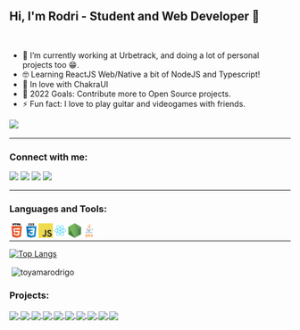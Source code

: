## Hi, I'm Rodri - Student and Web Developer 👋


<br>

- 🔭 I’m currently working at Urbetrack, and doing a lot of personal projects too 😁.
- 🤓 Learning ReactJS Web/Native a bit of NodeJS and Typescript!
- 🥰 In love with ChakraUI
- 🥅 2022 Goals: Contribute more to Open Source projects.
- ⚡ Fun fact: I love to play guitar and videogames with friends.

![](https://www.codewars.com/users/toyamarodrigo/badges/micro)

---

### Connect with me:

[<img src="https://img.shields.io/badge/-toyamarodrigo.com-474747?style=for-the-badge&logo=circle&logoColor=white" />][website]
[<img src="https://img.shields.io/badge/linkedin-%230077B5.svg?&style=for-the-badge&logo=linkedin&logoColor=white" />][linkedin]
[<img src="https://img.shields.io/badge/instagram-%23E4405F.svg?&style=for-the-badge&logo=instagram&logoColor=white" />][instagram]
[<img src="https://img.shields.io/badge/gmail-%23D14836.svg?&style=for-the-badge&logo=gmail&logoColor=white" />][mail]

---

### Languages and Tools:

<img align="left" alt="HTML5" width="26px" src="https://raw.githubusercontent.com/github/explore/80688e429a7d4ef2fca1e82350fe8e3517d3494d/topics/html/html.png" />
<img align="left" alt="CSS3" width="26px" src="https://raw.githubusercontent.com/github/explore/80688e429a7d4ef2fca1e82350fe8e3517d3494d/topics/css/css.png" />
<img align="left" alt="JavaScript" width="26px" src="https://raw.githubusercontent.com/github/explore/80688e429a7d4ef2fca1e82350fe8e3517d3494d/topics/javascript/javascript.png" />
<img align="left" alt="React" width="26px" src="https://raw.githubusercontent.com/github/explore/80688e429a7d4ef2fca1e82350fe8e3517d3494d/topics/react/react.png" />
<img align="left" alt="Node.js" width="26px" src="https://raw.githubusercontent.com/github/explore/80688e429a7d4ef2fca1e82350fe8e3517d3494d/topics/nodejs/nodejs.png" />
<img align="left" alt="Java" width="26px" src="https://raw.githubusercontent.com/github/explore/80688e429a7d4ef2fca1e82350fe8e3517d3494d/topics/java/java.png" />

<br/>

---

[![Top Langs](https://github-readme-stats.vercel.app/api/top-langs/?username=toyamarodrigo&layout=compact)](https://github.com/anuraghazra/github-readme-stats)

<p>&nbsp;<img align="center" src="https://github-readme-stats.vercel.app/api?username=toyamarodrigo&show_icons=true&locale=en" alt="toyamarodrigo" /></p>

### Projects:

<a href="https://github.com/toyamarodrigo/springboot-invoice-system">
  <img align="center" src="https://github-readme-stats.vercel.app/api/pin/?username=toyamarodrigo&repo=springboot-invoice-system&theme=tokyonight" />
</a>
<a href="https://github.com/toyamarodrigo/dwb-app">
  <img align="center" src="https://github-readme-stats.vercel.app/api/pin/?username=toyamarodrigo&repo=dwb-app&theme=tokyonight" />
</a>
<a href="https://github.com/toyamarodrigo/falling-words-game">
  <img align="center" src="https://github-readme-stats.vercel.app/api/pin/?username=toyamarodrigo&repo=falling-words-game&theme=tokyonight" />
</a>
<a href="https://github.com/toyamarodrigo/test-polyline-heremaps">
  <img align="center" src="https://github-readme-stats.vercel.app/api/pin/?username=toyamarodrigo&repo=test-polyline-heremaps&theme=tokyonight" />
</a>
<a href="https://github.com/toyamarodrigo/react-covid19">
  <img align="center" src="https://github-readme-stats.vercel.app/api/pin/?username=toyamarodrigo&repo=react-covid19&theme=tokyonight" />
</a>
<a href="https://github.com/toyamarodrigo/portfolio-v3">
  <img align="center" src="https://github-readme-stats.vercel.app/api/pin/?username=toyamarodrigo&repo=portfolio-v3&theme=tokyonight" />
</a>
<a href="https://github.com/toyamarodrigo/final-app-moviles">
  <img align="center" src="https://github-readme-stats.vercel.app/api/pin/?username=toyamarodrigo&repo=final-app-moviles&theme=tokyonight" />
</a>
<a href="https://github.com/toyamarodrigo/rn-movieapp">
  <img align="center" src="https://github-readme-stats.vercel.app/api/pin/?username=toyamarodrigo&repo=rn-movieapp&theme=tokyonight" />
</a>
<a href="https://github.com/toyamarodrigo/dv-ds-20212c-g1">
  <img align="center" src="https://github-readme-stats.vercel.app/api/pin/?username=toyamarodrigo&repo=dv-ds-20212c-g1&theme=tokyonight" />
</a>
<a href="https://github.com/toyamarodrigo/dv-ds-20212c-g1-front">
  <img align="center" src="https://github-readme-stats.vercel.app/api/pin/?username=toyamarodrigo&repo=dv-ds-20212c-g1-front&theme=tokyonight" />
</a>

[website]: https://toyamarodrigo.com
[mail]: https://mail.toyamarodrigo.com
[instagram]: https://instagram.toyamarodrigo.com
[linkedin]: https://linkedin.toyamarodrigo.com
[dwl]: https://github.com/toyamarodrigo/dwlyoutube
